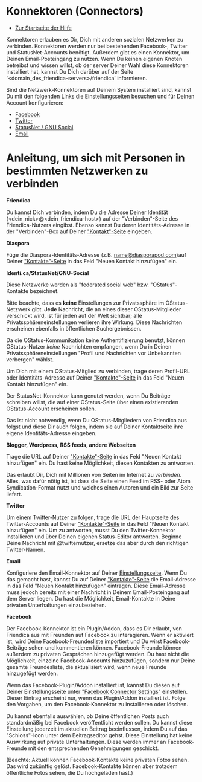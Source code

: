Konnektoren (Connectors) 
==========

* [Zur Startseite der Hilfe](help)

Konnektoren erlauben es Dir, Dich mit anderen sozialen Netzwerken zu verbinden. 
Konnektoren werden nur bei bestehenden Facebook-, Twitter und StatusNet-Accounts benötigt. 
Außerdem gibt es einen Konnektor, um Deinen Email-Posteingang zu nutzen.
Wenn Du keinen eigenen Knoten betreibst und wissen willst, ob der server Deiner Wahl diese Konnektoren installiert hat, kannst Du Dich darüber auf der Seite '<domain_des_friendica-servers>/friendica' informieren.

Sind die Netzwerk-Konnektoren auf Deinem System installiert sind, kannst Du mit den folgenden Links die Einstellungsseiten besuchen und für Deinen Account konfigurieren:

* [Facebook](/settings/connectors)
* [Twitter](/settings/connectors)
* [StatusNet / GNU Social](/settings/connectors)
* [Email](/settings/connectors)

Anleitung, um sich mit Personen in bestimmten Netzwerken zu verbinden
==========================================================

**Friendica**

Du kannst Dich verbinden, indem Du die Adresse Deiner Identität (<dein_nick>@<dein_friendica-host>) auf der "Verbinden"-Seite des Friendica-Nutzers eingibst. 
Ebenso kannst Du deren Identitäts-Adresse in der "Verbinden"-Box auf Deiner ["Kontakt"-Seite](contacts) eingeben.


**Diaspora**

Füge die Diaspora-Identitäts-Adresse (z.B. name@diasporapod.com)auf Deiner ["Kontakte"-Seite](contacts) in das Feld "Neuen Kontakt hinzufügen" ein. 


**Identi.ca/StatusNet/GNU-Social**

Diese Netzwerke werden als "federated social web" bzw. "OStatus"-Kontakte bezeichnet.

Bitte beachte, dass es **keine** Einstellungen zur Privatssphäre im OStatus-Netzwerk gibt. 
**Jede** Nachricht, die an eines dieser OStatus-Mitglieder verschickt wird, ist für jeden auf der Welt sichtbar; alle Privatssphäreneinstellungen verlieren ihre Wirkung. 
Diese Nachrichten erscheinen ebenfalls in öffentlichen Suchergebnissen.

Da die OStatus-Kommunikation keine Authentifizierung benutzt, können OStatus-Nutzer *keine* Nachrichten empfangen, wenn Du in Deinen Privatssphäreneinstellungen "Profil und Nachrichten vor Unbekannten verbergen" wählst.

Um Dich mit einem OStatus-Mitglied zu verbinden, trage deren Profil-URL oder Identitäts-Adresse auf Deiner ["Kontakte"-Seite](contacts) in das Feld "Neuen Kontakt hinzufügen" ein.

Der StatusNet-Konnektor kann genutzt werden, wenn Du Beiträge schreiben willst, die auf einer OStatus-Seite über einen existierenden OStatus-Account erscheinen sollen.

Das ist nicht notwendig, wenn Du OStatus-Mitgliedern von Friendica aus folgst und diese Dir auch folgen, indem sie auf Deiner Kontaktseite ihre eigene Identitäts-Adresse eingeben.


**Blogger, Wordpress, RSS feeds, andere Webseiten**

Trage die URL auf Deiner ["Kontakte"-Seite](contacts) in das Feld "Neuen Kontakt hinzufügen" ein. 
Du hast keine Möglichkeit, diesen Kontakten zu antworten.

Das erlaubt Dir, Dich mit Millionen von Seiten im Internet zu _verbinden_. 
Alles, was dafür nötig ist, ist dass die Seite einen Feed im RSS- oder Atom Syndication-Format nutzt und welches einen Autoren und ein Bild zur Seite liefert. 


**Twitter**

Um einem Twitter-Nutzer zu folgen, trage die URL der Hauptseite des Twitter-Accounts auf Deiner ["Kontakte"-Seite](contacts) in das Feld "Neuen Kontakt hinzufügen" ein. 
Um zu antworten, musst Du den Twitter-Konnektor installieren und über Deinen eigenen Status-Editor antworten. 
Beginne Deine Nachricht mit @twitternutzer, ersetze das aber durch den richtigen Twitter-Namen.


**Email**

Konfiguriere den Email-Konnektor auf Deiner [Einstellungsseite](settings). 
Wenn Du das gemacht hast, kannst Du auf Deiner ["Kontakte"-Seite](contacts) die Email-Adresse in das Feld "Neuen Kontakt hinzufügen" eintragen. 
Diese Email-Adresse muss jedoch bereits mit einer Nachricht in Deinem Email-Posteingang auf dem Server liegen. 
Du hast die Möglichkeit, Email-Kontakte in Deine privaten Unterhaltungen einzubeziehen.

**Facebook**

Der Facebook-Konnektor ist ein Plugin/Addon, dass es Dir erlaubt, von Friendica aus mit Freunden auf Facebook zu interagieren. 
Wenn er aktiviert ist, wird Deine Facebook-Freundesliste importiert und Du wirst Facebook-Beiträge sehen und kommentieren können. 
Facebook-Freunde können außerdem zu privaten Gesprächen hinzugefügt werden. 
Du hast nicht die Möglichkeit, einzelne Facebook-Accounts hinzuzufügen, sondern nur Deine gesamte Freundesliste, die aktualisiert wird, wenn neue Freunde hinzugefügt werden.

Wenn das Facebook-Plugin/Addon installiert ist, kannst Du diesen auf Deiner Einstellungsseite unter ["Facebook Connector Settings"](/settings/connectors) einstellen. 
Dieser Eintrag erscheint nur, wenn das Plugin/Addon installiert ist. 
Folge den Vorgaben, um den Facebook-Konnektor zu installieren oder löschen. 

Du kannst ebenfalls auswählen, ob Deine öffentlichen Posts auch standardmäßig bei Facebook veröffentlicht werden sollen. 
Du kannst diese Einstellung jederzeit im aktuellen Beitrag beeinflussen, indem Du auf das "Schloss"-Icon unter dem Beitragseditor gehst. 
Diese Einstellung hat keine Auswirkung auf private Unterhaltungen. 
Diese werden immer an Facebook-Freunde mit den entsprechenden Genehmigungen geschickt.

(Beachte: Aktuell können Facebook-Kontakte keine privaten Fotos sehen. 
Das wird zukünftig gelöst. 
Facebook-Kontakte können aber trotzdem öffentliche Fotos sehen, die Du hochgeladen hast.)
